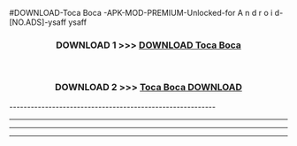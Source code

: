 #DOWNLOAD-Toca Boca -APK-MOD-PREMIUM-Unlocked-for A n d r o i d-[NO.ADS]-ysaff ysaff 



<div align="center">

<h3>DOWNLOAD 1 >>> <a href="https://getmod2.web.app/?judul=Toca Boca ">DOWNLOAD Toca Boca </a></h3><br>

<h3>DOWNLOAD 2 >>> <a href="https://getmod2.web.app/?judul=Toca Boca ">Toca Boca  DOWNLOAD </a></h3>

</div>
----------------------------------------------------------

----------------------------------------------------------

----------------------------------------------------------

----------------------------------------------------------



